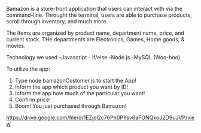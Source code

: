 Bamazon is a store-front application that users can interact with via the command-line. Throught the terminal, users are able to purchase products, scroll through inventory, and much more.

The Items are organized by product name, department name, price, and current stock. THe departments are Electronics, Games, Home goods, & movies. 

Technology we used
-Javascript - if/else
-Node.js
-MySQL (Woo-hoo)

To utilize the app:
1. Type node bamazonCustomer.js to start the App!
2. Inform the app which product you want by ID!
3. Inform the app how much of the particular you want!
4. Confirm price!
5. Boom! You just purchased through Bamazon!

https://drive.google.com/file/d/1EZjol2c76Ph0PYsv6aFONQkoJ2D9uJVP/view
